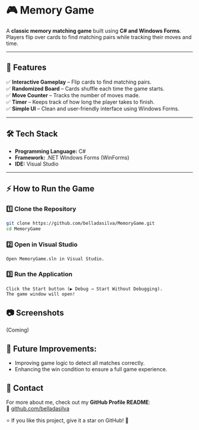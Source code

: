 # 🎮 Memory Game  

A **classic memory matching game** built using **C# and Windows Forms**.  
Players flip over cards to find matching pairs while tracking their moves and time.  

---

## 🚀 Features  
✅ **Interactive Gameplay** – Flip cards to find matching pairs.  
✅ **Randomized Board** – Cards shuffle each time the game starts.  
✅ **Move Counter** – Tracks the number of moves made.  
✅ **Timer** – Keeps track of how long the player takes to finish.  
✅ **Simple UI** – Clean and user-friendly interface using Windows Forms.  

---

## 🛠️ Tech Stack  
- **Programming Language:** C#  
- **Framework:** .NET Windows Forms (WinForms)  
- **IDE:** Visual Studio  

---

## ⚡ How to Run the Game  

### 1️⃣ Clone the Repository  
```bash
git clone https://github.com/belladasilva/MemoryGame.git
cd MemoryGame
```
### 2️⃣ Open in Visual Studio
```
Open MemoryGame.sln in Visual Studio.
```
### 3️⃣ Run the Application
```
Click the Start button (▶ Debug → Start Without Debugging).
The game window will open!
```

## 📷 Screenshots
(Coming)

## 🚀 Future Improvements:
- Improving game logic to detect all matches correctly.
- Enhancing the win condition to ensure a full game experience.

## 📩 Contact
For more about me, check out my **GitHub Profile README**:  
🔗 [github.com/belladasilva](https://github.com/belladasilva)

⭐ If you like this project, give it a star on GitHub! 🌟
